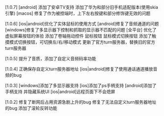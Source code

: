 [1.0.7]
[android]
添加了安卓TV支持
添加了华为和部分旧手机适配版本(使用skia引擎)
[macos]
修复了作为被控端时，上下左右按键和部分修饰键无效的问题

[1.0.6]
[ios|android]优化了实体鼠标的使用方式
[android]修复了音频通道的问题
[windows]修复了多显示器下控制和抓取的显示器不匹配的问题
[全平台]
优化了虚拟屏幕按钮的体验 添加了卷轴拖动控件 鼠标按钮 鼠标模式切换按钮
添加了触摸模式切换按钮，可切换左/右/移动模式
更新了官方turn服务器，替换旧的官方turn服务器

[1.0.5]
提升了音质，添加了自定义音频码率功能

[1.0.4]
正确保存自定义turn服务器地址
[ios|android]修复了使用通话通道播放音频的bug

[1.0.3]
[windows]添加了多显示器支持
[ios]添加了ps手柄支持
[android]添加了手柄支持 并隐藏系统UI
[ios|android]远程页面下不会熄屏

[1.0.2]
修复了断网后占用资源急剧上升的bug
修复了无法自定义turn服务器地址的bug
添加了滚轮反转功能